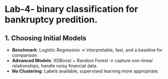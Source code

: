 # Lab-4- binary classification for bankruptcy predition.


## 1. Choosing Initial Models
- **Benchmark**: Logistic Regression → interpretable, fast, and a baseline for comparison.
- **Advanced Models**: XGBoost + Random Forest → capture non-linear relationships, handle noisy financial data.
- **No Clustering**: Labels available, supervised learning more appropriate.

